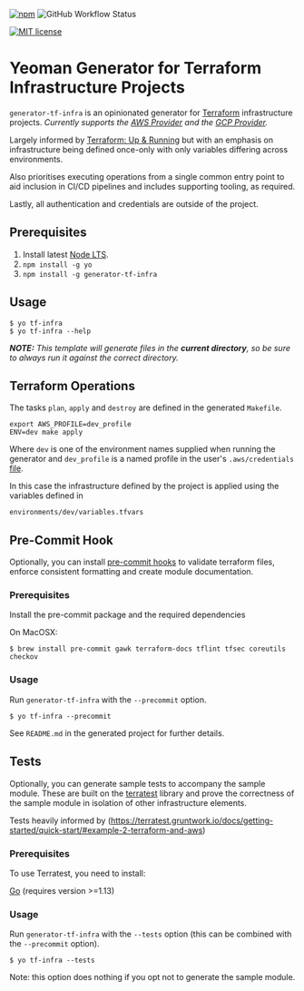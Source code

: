 [![npm](https://img.shields.io/npm/v/generator-tf-infra)](https://www.npmjs.com/package/generator-tf-infra)
![GitHub Workflow Status](https://img.shields.io/github/workflow/status/shladdergoo/generator-tf-infra/Node%20CICD)

[![MIT license](http://img.shields.io/badge/license-MIT-brightgreen.svg)](http://opensource.org/licenses/MIT)

# Yeoman Generator for Terraform Infrastructure Projects

`generator-tf-infra` is an opinionated generator for [Terraform](https://www.terraform.io/) infrastructure projects. *Currently supports the [AWS Provider](https://registry.terraform.io/providers/hashicorp/aws/latest/docs) and the [GCP Provider](https://registry.terraform.io/providers/hashicorp/google/latest/docs).*

Largely informed by [Terraform: Up & Running](https://www.terraformupandrunning.com/) but with an emphasis on 
infrastructure being defined once-only with only variables differing across environments.

Also prioritises executing operations from a single common entry point to aid inclusion in CI/CD pipelines and includes supporting tooling, as required.

Lastly, all authentication and credentials are outside of the project.

## Prerequisites
1. Install latest [Node LTS](https://nodejs.org).
2. `npm install -g yo`
3. `npm install -g generator-tf-infra`

## Usage
```
$ yo tf-infra
$ yo tf-infra --help
```

***NOTE:** This template will generate files in the **current directory**, so be sure to always run it against the correct directory.*

## Terraform Operations
The tasks `plan`, `apply` and `destroy` are defined in the generated `Makefile`.
```
export AWS_PROFILE=dev_profile
ENV=dev make apply
```
Where `dev` is one of the environment names supplied when running the generator and `dev_profile` is a named profile in the user's `.aws/credentials` [file](https://docs.aws.amazon.com/cli/latest/userguide/cli-configure-files.html).

In this case the infrastructure defined by the project is applied using the variables defined in
```
environments/dev/variables.tfvars
```

## Pre-Commit Hook

Optionally, you can install [pre-commit hooks](https://github.com/antonbabenko/pre-commit-terraform) to validate terraform files, enforce consistent formatting and create module documentation.

### Prerequisites
Install the pre-commit package and the required dependencies

On MacOSX:

```
$ brew install pre-commit gawk terraform-docs tflint tfsec coreutils checkov
```
### Usage
Run `generator-tf-infra` with the `--precommit` option.
```
$ yo tf-infra --precommit
```
See `README.md` in the generated project for further details.

## Tests

Optionally, you can generate sample tests to accompany the sample module. These are built on the [terratest](https://terratest.gruntwork.io/) library and prove the correctness of the sample module in isolation of other infrastructure elements.

Tests heavily informed by (https://terratest.gruntwork.io/docs/getting-started/quick-start/#example-2-terraform-and-aws)

### Prerequisites
To use Terratest, you need to install:

[Go](https://golang.org/) (requires version >=1.13)

### Usage
Run `generator-tf-infra` with the `--tests` option (this can be combined with the `--precommit` option).
```
$ yo tf-infra --tests
```
Note: this option does nothing if you opt not to generate the sample module.
